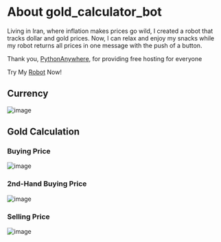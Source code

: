 # About gold_calculator_bot
Living in Iran, where inflation makes prices go wild, I created a robot that tracks dollar and gold prices.
Now, I can relax and enjoy my snacks while my robot returns all prices in one message with the push of a button.

Thank you, [PythonAnywhere](https://www.pythonanywhere.com/), for providing free hosting for everyone

Try My [Robot](https://t.me/GoldCalculator_bot) Now!

## Currency
![image](https://github.com/user-attachments/assets/1b5d93bc-dd17-4ede-ab65-6d65b9808d74)

## Gold Calculation
### Buying Price
![image](https://github.com/user-attachments/assets/0169d66a-b863-40d1-933d-eccdab30b4ec)

### 2nd-Hand Buying Price
![image](https://github.com/user-attachments/assets/970b3219-6e74-4cf2-a4e3-f752e0c1b84d)


### Selling Price
![image](https://github.com/user-attachments/assets/d95229e5-4d3b-4db4-8434-a4a4691b4e58)
